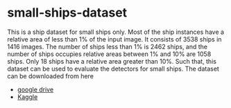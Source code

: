 # small-ships-dataset
This is a ship dataset for small ships only. Most of the ship instances have a relative area of less than 1% of the input image. It consists of 3538 ships in 1416 images. The number of ships less than 1% is 2462 ships, and the number of ships occupies relative areas between 1% and 10% are 1058 ships. Only 18 ships have a relative area greater than 10%.  Such that, this dataset can be used to evaluate the detectors for small ships.
The dataset can be downloaded from here
<ul>
  <li><a href="https://drive.google.com/file/d/1_5sZHjcpnXdqAc8KaBk1Z5yB1Y5Z5gzz/view?usp=sharing">google drive</a></li>
  <li><a href="https://www.kaggle.com/d5a5ny/smallshipsdataset">Kaggle</a></li>
</ul>
